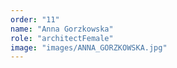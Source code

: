 ```yaml
---
order: "11"
name: "Anna Gorzkowska"
role: "architectFemale"
image: "images/ANNA_GORZKOWSKA.jpg"    
---
```

